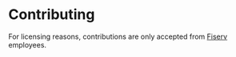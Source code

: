 # Contributing

For licensing reasons, contributions are only accepted from [Fiserv](https://www.fiserv.com) employees.

